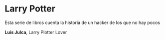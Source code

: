 # Larry Potter
Esta serie de libros cuenta la historia de un hacker de los que no hay pocos

**Luis Julca**, Larry Plotter Lover